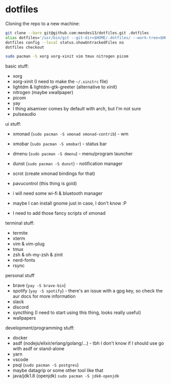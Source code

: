 # dotfiles

Cloning the repo to a new machine:

```sh
git clone --bare git@github.com:mendes13/dotfiles.git .dotfiles
alias dotfiles='/usr/bin/git --git-dir=$HOME/.dotfiles/ --work-tree=$HOME'
dotfiles config --local status.showUntrackedFiles no
dotfiles checkout
```

```sh
sudo pacman -S xorg xorg-xinit vim tmux nitrogen picom 
```

basic stuff: 
- xorg
- xorg-xinit (I need to make the `~/.xinitrc` file)
- lightdm & lightdm-gtk-greeter (alternative to xinit)
- nitrogen (maybe xwallpaper)
- picom
- yay
- I thing alsamixer comes by default with arch, but I'm not sure
- pulseaudio

ui stuff:
- xmonad (`sudo pacman -S xmonad xmonad-contrib`) - wm
- xmobar (`sudo pacman -S xmobar`) - status bar
- dmenu (`sudo pacman -S dmenu`) - menu/program launcher
- dunst (`sudo pacman -S dunst`) - notification manager
- scrot (create xmonad bindings for that)
- pavucontrol (this thing is gold)
- i will need some wi-fi & bluetooth manager

- maybe I can install gnome just in case, I don't know :P
- I need to add those fancy scripts of xmonad

terminal stuff:
- termite
- xterm 
- vim & vim-plug
- tmux
- zsh & oh-my-zsh & zinit
- nerd-fonts
- rsync

personal stuff
- brave (`yay -S brave-bin`)
- spotify (`yay -S spotify`) - there's an issue with a gpg key, so check the aur docs for more information
- slack
- discord
- syncthing (I need to start using this thing, looks really useful)
- wallpapers

development/programming stuff:
- docker
- asdf (nodejs/elixir/erlang/golang/...) - tbh I don't know if I should use go with asdf or stand-alone
- yarn
- vscode
- psql (`sudo pacman -S postgres`)
- maybe datagrip or some other tool like that
- java/jdk1.8 (openjdk) `sudo pacman -S jdk8-openjdk`
